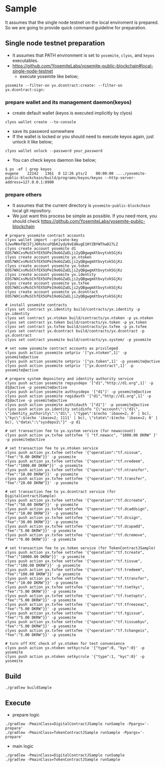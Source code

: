 # Sample

It assumes that the single node testnet on the local enviroment is prepared.
So we are going to provide quick command guideline for preparation.

## Single node testnet preparation
* It assumes that PATH environment is set to `yosemite`, `clyos`, and `keyos` executables.
* https://github.com/YosemiteLabs/yosemite-public-blockchain#local-single-node-testnet
   * execute yosemite like below;
```
yosemite --filter-on yx.dcontract:create: --filter-on yx.dcontract:sign:
```

### prepare wallet and its management daemon(keyos)
* create default wallet (keyos is executed implicitly by clyos)
```shell
clyos wallet create --to-console
```
* save its password somewhere
* If the wallet is locked or you should need to execute keyos again, just unlock it like below;
```
clyos wallet unlock --password your_password
```
* You can check keyos daemon like below;
```shell
$ ps -ef | grep keyos
eugene    22242   1361  0 12:26 pts/2    00:00:00 ..../yosemite-public-blockchain/build/programs/keyos/keyos --http-server-address=127.0.0.1:8900
```

### prepare others
* It assumes that the current directory is `yosemite-public-blockchain` local git repository.
* We just want this process be simple as possible. If you need more, you should check https://github.com/YosemiteLabs/yosemite-public-blockchain
```
# prepare yosemite contract accounts
clyos wallet import --private-key 5JwvMHnfQC5TjJ6RshcuFQbK2ydy9vEdAugE1HYZBYWThwD27LZ
clyos create account yosemite d1 EOS7WXCxsMuSChfEX5UPe19o6GZaELji2yQBgwgmXtbvytxkSGjKz
clyos create account yosemite yx.ntoken EOS7WXCxsMuSChfEX5UPe19o6GZaELji2yQBgwgmXtbvytxkSGjKz
clyos create account yosemite yx.token EOS7WXCxsMuSChfEX5UPe19o6GZaELji2yQBgwgmXtbvytxkSGjKz
clyos create account yosemite yx.identity EOS7WXCxsMuSChfEX5UPe19o6GZaELji2yQBgwgmXtbvytxkSGjKz
clyos create account yosemite yx.txfee EOS7WXCxsMuSChfEX5UPe19o6GZaELji2yQBgwgmXtbvytxkSGjKz
clyos create account yosemite yx.dcontract EOS7WXCxsMuSChfEX5UPe19o6GZaELji2yQBgwgmXtbvytxkSGjKz

# install yosemite contracts
clyos set contract yx.identity build/contracts/yx.identity -p yx.identity
clyos set contract yx.ntoken build/contracts/yx.ntoken -p yx.ntoken
clyos set contract yx.token build/contracts/yx.token -p yx.token
clyos set contract yx.txfee build/contracts/yx.txfee -p yx.txfee
clyos set contract yx.dcontract build/contracts/yx.dcontract -p yx.dcontract
clyos set contract yosemite build/contracts/yx.system/ -p yosemite

# set some yosemite contract accounts as privileged
clyos push action yosemite setpriv '["yx.ntoken",1]' -p yosemite@active
clyos push action yosemite setpriv '["yx.token",1]' -p yosemite@active
clyos push action yosemite setpriv '["yx.dcontract",1]' -p yosemite@active

# prepare system depository and identity authority service
clyos push action yosemite regsysdepo '["d1","http://d1.org",1]' -p d1@active -p yosemite@active
clyos push action yosemite authsysdepo '["d1"]' -p yosemite@active
clyos push action yosemite regidauth '["d1","http://d1.org",1]' -p d1@active -p yosemite@active
clyos push action yosemite authidauth '["d1"]' -p yosemite@active
clyos push action yx.identity setidinfo "{\"account\":\"d1\", \"identity_authority\":\"d1\", \"type\":$(echo 'ibase=2; 0' | bc), \"kyc\":$(echo 'ibase=2; 1111' | bc), \"state\":$(echo 'ibase=2; 0' | bc), \"data\":\"sysdepo1\"}" -p d1

# set transaction fee to yx.system service (for newaccount)
clyos push action yx.txfee settxfee '[ "tf.newacc", "1000.00 DKRW" ]' -p yosemite@active

# set transaction fee to yx.ntoken service
clyos push action yx.txfee settxfee '{"operation":"tf.nissue", "fee":"0.00 DKRW"}}' -p yosemite
clyos push action yx.txfee settxfee '{"operation":"tf.nredeem", "fee":"1000.00 DKRW"}}' -p yosemite
clyos push action yx.txfee settxfee '{"operation":"tf.ntransfer", "fee":"10.00 DKRW"}}' -p yosemite
clyos push action yx.txfee settxfee '{"operation":"tf.transfer", "fee":"20.00 DKRW"}}' -p yosemite

# set transaction fee to yx.dcontract service (for DigitalContractJSample)
clyos push action yx.txfee settxfee '{"operation":"tf.dccreate", "fee":"50.00 DKRW"}}' -p yosemite
clyos push action yx.txfee settxfee '{"operation":"tf.dcaddsign", "fee":"10.00 DKRW"}}' -p yosemite
clyos push action yx.txfee settxfee '{"operation":"tf.dcsign", "fee":"30.00 DKRW"}}' -p yosemite
clyos push action yx.txfee settxfee '{"operation":"tf.dcupadd", "fee":"5.00 DKRW"}}' -p yosemite
clyos push action yx.txfee settxfee '{"operation":"tf.dcremove", "fee":"0.00 DKRW"}}' -p yosemite

# set transaction fee to yx.token service (for TokenContractJSample)
clyos push action yx.txfee settxfee '{"operation":"tf.tcreate", "fee":"10000.00 DKRW"}}' -p yosemite
clyos push action yx.txfee settxfee '{"operation":"tf.tissue", "fee":"100.00 DKRW"}}' -p yosemite
clyos push action yx.txfee settxfee '{"operation":"tf.tredeem", "fee":"100.00 DKRW"}}' -p yosemite
clyos push action yx.txfee settxfee '{"operation":"tf.ttransfer", "fee":"10.00 DKRW"}}' -p yosemite
clyos push action yx.txfee settxfee '{"operation":"tf.tsetkyc", "fee":"5.00 DKRW"}}' -p yosemite
clyos push action yx.txfee settxfee '{"operation":"tf.tsetopts", "fee":"5.00 DKRW"}}' -p yosemite
clyos push action yx.txfee settxfee '{"operation":"tf.tfreezeac", "fee":"5.00 DKRW"}}' -p yosemite
clyos push action yx.txfee settxfee '{"operation":"tf.tgissue", "fee":"5.00 DKRW"}}' -p yosemite
clyos push action yx.txfee settxfee '{"operation":"tf.tissuebyu", "fee":"5.00 DKRW"}}' -p yosemite
clyos push action yx.txfee settxfee '{"operation":"tf.tchangeis", "fee":"5.00 DKRW"}}' -p yosemite

# turn off KYC check of yx.ntoken for test convenience
clyos push action yx.ntoken setkycrule '{"type":0, "kyc":0}' -p yosemite
clyos push action yx.ntoken setkycrule '{"type":1, "kyc":0}' -p yosemite

```

## Build
```
./gradlew buildSample
```

## Execute
* prepare logic
```shell
./gradlew -PmainClass=DigitalContractJSample runSample -Ppargs='-prepare'
./gradlew -PmainClass=TokenContractJSample runSample -Ppargs='-prepare'
```

* main logic
```shell
./gradlew -PmainClass=DigitalContractJSample runSample
./gradlew -PmainClass=TokenContractJSample runSample
```
